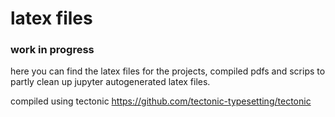 # latex files

### work in progress

here you can find the latex files for the projects, compiled pdfs and scrips to partly clean up jupyter autogenerated latex files.

compiled using tectonic 
https://github.com/tectonic-typesetting/tectonic 

